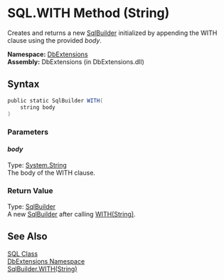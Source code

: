 SQL.WITH Method (String)
========================
Creates and returns a new [SqlBuilder][1] initialized by appending the WITH clause using the provided *body*.

**Namespace:** [DbExtensions][2]  
**Assembly:** DbExtensions (in DbExtensions.dll)

Syntax
------

```csharp
public static SqlBuilder WITH(
	string body
)
```

### Parameters

#### *body*
Type: [System.String][3]  
The body of the WITH clause.

### Return Value
Type: [SqlBuilder][1]  
 A new [SqlBuilder][1] after calling [WITH(String)][4]. 

See Also
--------
[SQL Class][5]  
[DbExtensions Namespace][2]  
[SqlBuilder.WITH(String)][4]  

[1]: ../SqlBuilder/README.md
[2]: ../README.md
[3]: http://msdn.microsoft.com/en-us/library/s1wwdcbf
[4]: ../SqlBuilder/WITH_1.md
[5]: README.md